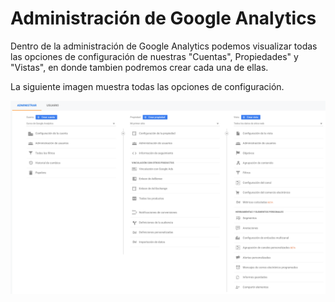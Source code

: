 # Administración de Google Analytics

Dentro de la administración de Google Analytics podemos visualizar todas las opciones de configuración de nuestras "Cuentas", Propiedades" y "Vistas", en donde tambien podremos crear cada una de ellas.

La siguiente imagen muestra todas las opciones de configuración.

![](../.gitbook/assets/captura-de-pantalla-2019-09-23-a-la-s-23.55.33.png)

